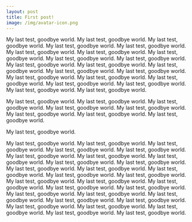 ```yaml
---
layout: post
title: First post!
image: /img/avatar-icon.png
---
```


My last test, goodbye world. My last test, goodbye world. My last test, goodbye world. My last test, goodbye world. My last test, goodbye world. My last test, goodbye world. My last test, goodbye world. My last test, goodbye world. My last test, goodbye world. My last test, goodbye world. My last test, goodbye world. My last test, goodbye world. My last test, goodbye world. My last test, goodbye world. My last test, goodbye world. My last test, goodbye world. My last test, goodbye world. My last test, goodbye world. My last test, goodbye world. My last test, goodbye world. My last test, goodbye world. My last test, goodbye world. 

My last test, goodbye world. My last test, goodbye world. My last test, goodbye world. My last test, goodbye world. My last test, goodbye world. My last test, goodbye world. My last test, goodbye world. My last test, goodbye world. 

My last test, goodbye world. 

My last test, goodbye world. My last test, goodbye world. My last test, goodbye world. My last test, goodbye world. My last test, goodbye world. My last test, goodbye world. My last test, goodbye world. My last test, goodbye world. My last test, goodbye world. My last test, goodbye world. My last test, goodbye world. My last test, goodbye world. My last test, goodbye world. My last test, goodbye world. My last test, goodbye world. My last test, goodbye world. My last test, goodbye world. My last test, goodbye world. My last test, goodbye world. My last test, goodbye world. My last test, goodbye world. My last test, goodbye world. My last test, goodbye world. My last test, goodbye world. My last test, goodbye world. My last test, goodbye world. My last test, goodbye world. My last test, goodbye world. My last test, goodbye world. My last test, goodbye world. 